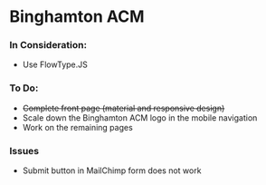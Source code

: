 Binghamton ACM
===============

### In Consideration:

- Use FlowType.JS

### To Do:

- ~~Complete front page (material and responsive design)~~
- Scale down the Binghamton ACM logo in the mobile navigation
- Work on the remaining pages

### Issues
- Submit button in MailChimp form does not work
